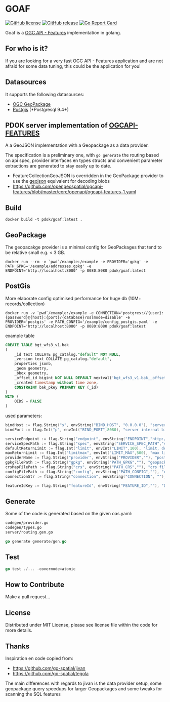 # GOAF

[![GitHub license](https://img.shields.io/github/license/PDOK/goaf)](https://github.com/PDOK/goaf/blob/master/LICENSE)
[![GitHub release](https://img.shields.io/github/release/PDOK/goaf.svg)](https://github.com/PDOK/goaf/releases)
[![Go Report Card](https://goreportcard.com/badge/PDOK/goaf)](https://goreportcard.com/report/PDOK/goaf)

Goaf is a [OGC API - Features](https://www.ogc.org/standards/ogcapi-features) implementation in golang.

## For who is it?

If you are looking for a very fast OGC API - Features application and are not afraid for some data tuning, this could be the application for you!

## Datasources

It supports the following datasources:

* [OGC GeoPackage](https://www.geopackage.org/)
* [Postgis](https://postgis.net/) (*Postgresql 9.4+)

## PDOK server implementation of [OGCAPI-FEATURES](https://github.com/opengeospatial/ogcapi-features/blob/master/core/examples/openapi/ogcapi-features-1-example1.yaml)

A a GeoJSON implementation with a Geopackage as a data provider.

The specification is a preliminary one, with `go generate` the routing based on api spec, provider interfaces en types structs and convenient parameter extractions are generated to stay easily up to date.

* FeatureCollectionGeoJSON is overridden in the GeoPackage provider to use the [geojson](https://github.com/go-spatial/geom/tree/master/encoding/geojson) equivalent for decoding blobs
* <https://github.com/opengeospatial/ogcapi-features/blob/master/core/openapi/ogcapi-features-1.yaml>

## Build

```docker
docker build -t pdok/goaf:latest .
```

## GeoPackage

The geopacakge provider is a minimal config for GeoPackages that tend to be relative small e.g. < 3 GB.

```docker
docker run --rm -v `pwd`/example:/example -e PROVIDER='gpkg' -e PATH_GPKG='/example/addresses.gpkg' -e ENDPOINT='http://localhost:8080' -p 8080:8080 pdok/goaf:latest
```

## PostGis

More elaborate config optimised performance for huge db (10M+ records/collection)

```docker
docker run -v `pwd`/example:/example -e CONNECTION='postgres://{user}:{password}@{host}:{port}/{database}?sslmode=disable' -e PROVIDER='postgis' -e PATH_CONFIG='/example/config_postgis.yaml' -e ENDPOINT='http://localhost:8080' -p 8080:8080 pdok/goaf:latest
```

example table

```sql
CREATE TABLE bgt_wfs3_v1.bak
(
    _id text COLLATE pg_catalog."default" NOT NULL,
    _version text COLLATE pg_catalog."default",
    properties jsonb,
    _geom geometry,
    _bbox geometry,
    _offset_id bigint NOT NULL DEFAULT nextval('bgt_wfs3_v1.bak__offset_id_seq'::regclass),
    _created timestamp without time zone,
    CONSTRAINT bak_pkey PRIMARY KEY (_id)
)
WITH (
    OIDS = FALSE
)
```

used parameters:

```go
bindHost := flag.String("s", envString("BIND_HOST", "0.0.0.0"), "server internal bind address, default; 0.0.0.0")
bindPort := flag.Int("p", envInt("BIND_PORT",8080), "server internal bind address, default; 8080")

serviceEndpoint := flag.String("endpoint", envString("ENDPOINT","http://localhost:8080"), "server endpoint for proxy reasons, default; http://localhost:8080")
serviceSpecPath := flag.String("spec", envString("SERVICE_SPEC_PATH","spec/oaf.yml"), "swagger openapi spec")
defaultReturnLimit := flag.Int("limit", envInt("LIMIT",100), "limit, default: 100")
maxReturnLimit := flag.Int("limitmax", envInt("LIMIT_MAX",500), "max limit, default: 1000")
providerName := flag.String("provider", envString("PROVIDER",""), "postgis or gpkg")
gpkgFilePath := flag.String("gpkg", envString("PATH_GPKG",""), "geopackage path")
crsMapFilePath := flag.String("crs", envString("PATH_CRS",""), "crs file path")
configFilePath := flag.String("config", envString("PATH_CONFIG",""), "configfile path")
connectionStr := flag.String("connection", envString("CONNECTION", ""), "configfile path")

featureIdKey := flag.String("featureId", envString("FEATURE_ID",""), "Default feature identification or else first column definition (fid)") //optional for gpkg provider 
```

## Generate

Some of the code is generated based on the given oas.yaml:

```bash
codegen/provider.go
codegen/types.go
server/routing.gen.go
```

```go
go generate generate/gen.go
```

## Test

```go
go test ./... -covermode=atomic
```

## How to Contribute

Make a pull request...

## License

Distributed under MIT License, please see license file within the code for more details.

## Thanks

Inspiration en code copied from:

* <https://github.com/go-spatial/jivan>
* <https://github.com/go-spatial/tegola>

The main differences with regards to jivan is the data provider setup, some geopackage query speedups for larger Geopackages and
some tweaks for scanning the SQL features

